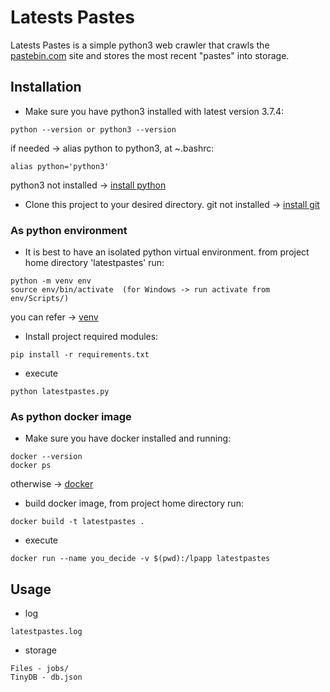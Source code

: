 # Latests Pastes
Latests Pastes is a simple python3 web crawler that crawls the [pastebin.com](https://pastebin.com/) site and stores the most recent "pastes" into storage. 

## Installation 
* Make sure you have python3 installed with latest version 3.7.4:
```
python --version or python3 --version
```
if needed -> alias python to python3, at ~.bashrc:
```
alias python='python3'
```
python3 not installed -> [install python](https://www.python.org/downloads/)

* Clone this project to your desired directory.
git not installed -> [install git](https://git-scm.com/download)

### As python environment

* It is best to have an isolated python virtual environment. from project home directory 'latestpastes' run:
```
python -m venv env
source env/bin/activate  (for Windows -> run activate from env/Scripts/)
```
you can refer -> [venv](https://realpython.com/python-virtual-environments-a-primer/)
* Install project required modules:
```
pip install -r requirements.txt
```
* execute
```
python latestpastes.py
```

### As python docker image

* Make sure you have docker installed and running:
```
docker --version
docker ps
```
otherwise  -> [docker](https://docs.docker.com/install/)

* build docker image, from project home directory run:
```
docker build -t latestpastes .
```
* execute
```
docker run --name you_decide -v $(pwd):/lpapp latestpastes
```

## Usage

* log
```
latestpastes.log
```
* storage
```
Files - jobs/
TinyDB - db.json
```




